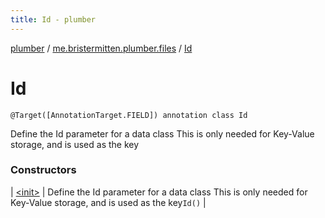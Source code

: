 ```yaml
---
title: Id - plumber
---
```


[plumber](../../index.html) / [me.bristermitten.plumber.files](../index.html) / [Id](./index.html)

# Id

`@Target([AnnotationTarget.FIELD]) annotation class Id`

Define the Id parameter for a data class
This is only needed for Key-Value storage, and is used as the key

### Constructors

| [&lt;init&gt;](-init-.html) | Define the Id parameter for a data class This is only needed for Key-Value storage, and is used as the key`Id()` |

